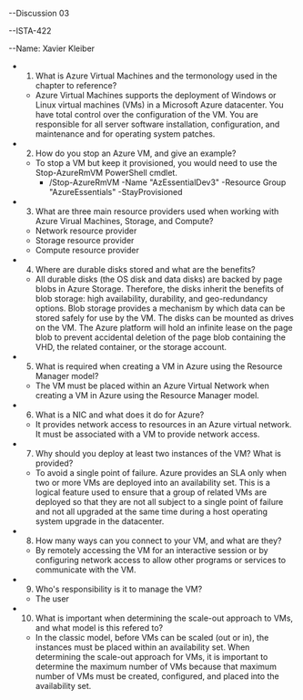 --Discussion 03

--ISTA-422

--Name: Xavier Kleiber

 - 1. What is Azure Virtual Machines and the termonology used in the chapter to reference?
	- Azure Virtual Machines supports the deployment of Windows or Linux virtual machines (VMs) in a Microsoft Azure datacenter. You have total control over the configuration of the VM. You are responsible for all server software installation, configuration, and maintenance and for operating system patches.

 - 2. How do you stop an Azure VM, and give an example?
	- To stop a VM but keep it provisioned, you would need to use the Stop-AzureRmVM PowerShell cmdlet.
		- /Stop-AzureRmVM -Name "AzEssentialDev3" -Resource Group "AzureEssentials" -StayProvisioned

 - 3. What are three main resource providers used when working with Azure Virual Machines, Storage, and Compute?
	- Network resource provider
	- Storage resource provider
	- Compute resource provider

 - 4. Where are durable disks stored and what are the benefits?
	- All durable disks (the OS disk and data disks) are backed by page blobs in Azure Storage. Therefore, the disks inherit the benefits of blob storage: high availability, durability, and geo-redundancy options. Blob storage provides a mechanism by which data can be stored safely for use by the VM. The disks can be mounted as drives on the VM. The Azure platform will hold an infinite lease on the page blob to prevent accidental deletion of the page blob containing the VHD, the related container, or the storage account.

 - 5. What is required when creating a VM in Azure using the Resource Manager model?
	- The VM must be placed within an Azure Virtual Network when creating a VM in Azure using the Resource Manager model.

 - 6. What is a NIC and what does it do for Azure?
	- It provides network access to resources in an Azure virtual network. It must be associated with a VM to provide network access.

 - 7. Why should you deploy at least two instances of the VM? What is provided?
	- To avoid a single point of failure. Azure provides an SLA only when two or more VMs are deployed into an availability set. This is a logical feature used to ensure that a group of related VMs are deployed so that they are not all subject to a single point of failure and not all upgraded at the same time during a host operating system upgrade in the datacenter.

 - 8. How many ways can you connect to your VM, and what are they?
	- By remotely accessing the VM for an interactive session or by configuring network access to allow other programs or services to communicate with the VM.

 - 9. Who's responsibility is it to manage the VM?
	- The user

 - 10. What is important when determining the scale-out approach to VMs, and what model is this refered to?
	- In the classic model, before VMs can be scaled (out or in), the instances must be placed within an availability set. When determining the scale-out approach for VMs, it is important to determine the maximum number of VMs because that maximum number of VMs must be created, configured, and placed into the availability set.